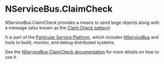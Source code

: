 # NServiceBus.ClaimCheck

NServiceBus.ClaimCheck provides a means to send large objects along with a message (also known as the [Claim Check pattern](https://learn.microsoft.com/en-us/azure/architecture/patterns/claim-check))

It is part of the [Particular Service Platform](https://particular.net/service-platform), which includes [NServiceBus](https://particular.net/nservicebus) and tools to build, monitor, and debug distributed systems.

See the [NServiceBus ClaimCheck documentation](https://docs.particular.net/nservicebus/messaging/claimcheck/) for more details on how to use it.
